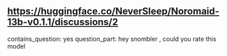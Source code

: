 ## https://huggingface.co/NeverSleep/Noromaid-13b-v0.1.1/discussions/2

contains_question: yes
question_part: hey snombler
, could you rate this model